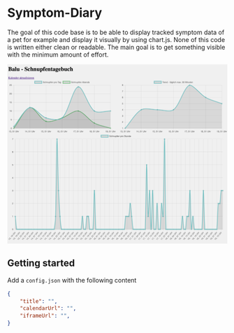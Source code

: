 # Symptom-Diary

The goal of this code base is to be able to display tracked symptom data of a pet for example and display it visually by using chart.js. None of this code is written either clean or readable. The main goal is to get something visible with the minimum amount of effort.

![Screenshot](Screenshot.png)

## Getting started

Add a `config.json` with the following content

```json
{
    "title": "",
    "calendarUrl": "",
    "iframeUrl": "",
}
```